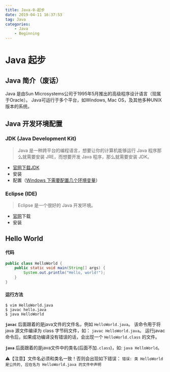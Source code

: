 ```yaml
---
title: Java-0-起步
date: 2019-04-11 16:37:53
tag: Java
categories:
	- Java
	- Beginning
---
```


# Java 起步 

## Java 简介（废话） 
Java 是由Sun Microsystems公司于1995年5月推出的高级程序设计语言（现属于Oracle）。 
Java可运行于多个平台，如Windows, Mac OS，及其他多种UNIX版本的系统。 

## Java 开发环境配置 

### JDK (Java Development Kit) 

> Java 是一种跨平台的编程语言，想要让你的计算机能够运行 Java 程序那么就需要安装 JRE，而想要开发 Java 程序，那么就需要安装 JDK。   

* [官网下载JDK](https://www.oracle.com/technetwork/java/javase/downloads/index.html) 
* 安装 
* 配置（[Windows 下需要配置几个环境变量](https://docs.oracle.com/en/java/javase/12/install/installation-jdk-microsoft-windows-platforms.html)） 

### Eclipse (IDE) 

> Eclipse 是一个很好的 Java 开发环境。   

* [官网](https://www.eclipse.org)下载 
* 安装 

## Hello World 

#### 代码 
```java 
public class HelloWorld { 
	public static void main(String[] args) { 
		System.out.println("Hello, world!"); 
	} 
} 
```

#### 运行方法 
``` 
$ vim HelloWorld.java 
$ javac hello.java 
$ java HelloWorld 
```

**`javac`** 后面跟着的是java文件的文件名，例如 `HelloWorld.java`。 该命令用于将 java 源文件编译为 class 字节码文件，如： `javac HelloWorld.java`。 
运行javac命令后，如果成功编译没有错误的话，会出现一个 `HelloWorld.class` 的文件。

**`java`** 后面跟着的是java文件中的类名(后面不加`.class`)，如: `java HelloWorld`。 

⚠️【注意】文件名必须和类名一致！否则会出现如下错误： 
`错误: 类 HelloWorld 是公共的, 应在名为 HelloWorld.java 的文件中声明` 

